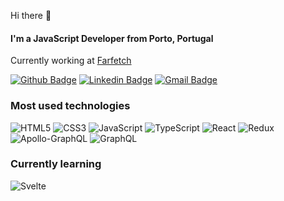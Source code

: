 Hi there 👋

#### I'm a JavaScript Developer from Porto, Portugal

Currently working at [Farfetch](https://github.com/Farfetch)

<a href="https://github.com/NunoCPNP" target="_blank"> ![Github Badge](http://img.shields.io/badge/-NunoCPNP-000?&logo=Github&logoColor=white&link=https://github.com/NunoCPNP)</a>
<a href="https://www.linkedin.com/in/nunocpnp/" target="_blank"> ![Linkedin Badge](https://img.shields.io/badge/-Nuno%20Pereira-blue?&logo=Linkedin&logoColor=white&link=https://www.linkedin.com/in/andr%C3%A9-gouveia-marques-675ab3127/)</a>
<a href="mailto:nunocpereira@outlook.com" target="_blank"> ![Gmail Badge](https://img.shields.io/badge/-hello@nunopereira.tech-c14438?&logo=Gmail&logoColor=white&link=mailto:nunocpereira@outlook.com)</a>

### Most used technologies

![HTML5](https://img.shields.io/badge/html5-%23E34F26.svg?style=for-the-badge&logo=html5&logoColor=white)
![CSS3](https://img.shields.io/badge/css3-%231572B6.svg?style=for-the-badge&logo=css3&logoColor=white)
![JavaScript](https://img.shields.io/badge/javascript-%23323330.svg?style=for-the-badge&logo=javascript&logoColor=%23F7DF1E)
![TypeScript](https://img.shields.io/badge/typescript-%23007ACC.svg?style=for-the-badge&logo=typescript&logoColor=white)
![React](https://img.shields.io/badge/react-%2320232a.svg?style=for-the-badge&logo=react&logoColor=%2361DAFB)
![Redux](https://img.shields.io/badge/redux-%23593d88.svg?style=for-the-badge&logo=redux&logoColor=white)
![Apollo-GraphQL](https://img.shields.io/badge/-ApolloGraphQL-311C87?style=for-the-badge&logo=apollo-graphql)
![GraphQL](https://img.shields.io/badge/-GraphQL-E10098?style=for-the-badge&logo=graphql&logoColor=white)

### Currently learning

![Svelte](https://img.shields.io/badge/svelte-%23f1413d.svg?style=for-the-badge&logo=svelte&logoColor=white)

<!--
**NunoCPNP/NunoCPNP** is a ✨ _special_ ✨ repository because its `README.md` (this file) appears on your GitHub profile.

Here are some ideas to get you started:

- 🔭 I’m currently working on ...
- 🌱 I’m currently learning ...
- 👯 I’m looking to collaborate on ...
- 🤔 I’m looking for help with ...
- 💬 Ask me about ...
- 📫 How to reach me: ...
- 😄 Pronouns: ...
- ⚡ Fun fact: ...
-->
